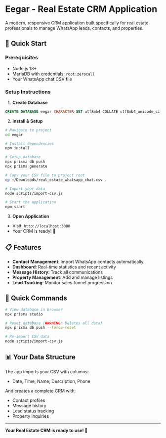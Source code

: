 # Eegar - Real Estate CRM Application

A modern, responsive CRM application built specifically for real estate professionals to manage WhatsApp leads, contacts, and properties.

## 🚀 Quick Start

### Prerequisites
- Node.js 18+
- MariaDB with credentials: `root:zerocall`
- Your WhatsApp chat CSV file

### Setup Instructions

1. **Create Database**
```sql
CREATE DATABASE eegar CHARACTER SET utf8mb4 COLLATE utf8mb4_unicode_ci;
```

2. **Install & Setup**
```bash
# Navigate to project
cd eegar

# Install dependencies
npm install

# Setup database
npx prisma db push
npx prisma generate

# Copy your CSV file to project root
cp ~/Downloads/real_estate_whatsapp_chat.csv .

# Import your data
node scripts/import-csv.js

# Start the application
npm start
```

3. **Open Application**
- Visit: `http://localhost:3000`
- Your CRM is ready! 🎉

## 📋 Features

- **Contact Management**: Import WhatsApp contacts automatically
- **Dashboard**: Real-time statistics and recent activity
- **Message History**: Track all communications
- **Property Management**: Add and manage listings
- **Lead Tracking**: Monitor sales funnel progression

## 🔧 Quick Commands

```bash
# View database in browser
npx prisma studio

# Reset database (WARNING: Deletes all data)
npx prisma db push --force-reset

# Re-import CSV data
node scripts/import-csv.js
```

## 📊 Your Data Structure

The app imports your CSV with columns:
- Date, Time, Name, Description, Phone

And creates a complete CRM with:
- Contact profiles
- Message history
- Lead status tracking
- Property inquiries

---

**Your Real Estate CRM is ready to use! 🏡**
